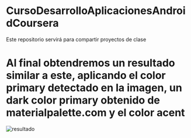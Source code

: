 # CursoDesarrolloAplicacionesAndroidCoursera
Este repositorio servirá para compartir proyectos de clase
# Al final obtendremos un resultado similar a este, aplicando el color primary detectado en la imagen, un dark color primary obtenido de materialpalette.com y el color acent
![resultado](drawable/resultado.JPG)
